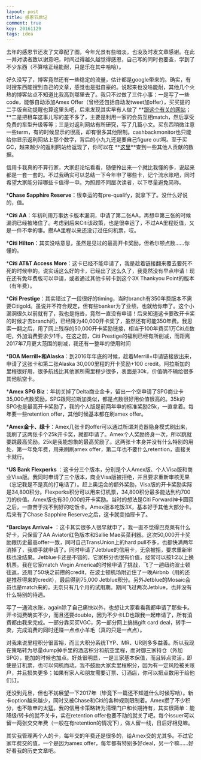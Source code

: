 ```yaml
---
layout: post
title: 感恩节后记
comment: true
key: 20161129
tags: idea
---
```


去年的感恩节还发了文章配了图，今年光景有些暗淡，也没及时发文章感谢。在此一并对读者致以谢意吧，时间过得越久越觉得感恩，自己写的同时也要查，学到了不少东西（不算啥正经能耐，只是乐在其中哈哈）。

好久没写了，博客竟然还有一些稳定的流量，估计都是google带来的。确实，有时搜东西能搜到自己的文章，感觉也是挺自豪的。说起来也没啥能耐，其他几个火热的博客站点不知道比我高到哪里去了。我只不过做了三件小事：一是写了一些code，能够自动添加Amex Offer（曾经还包括自动发tweet加offer），买买提的二手版自动提醒也算这里头吧，后来发现其实早有人做了
**[跟这个有关的网站](http://slicksell.us/forums/forum/fleamarket/)；**二是把租车这事儿写的差不多了，主要是利用一家的会员互相match，然后享受免费的车型升级等等；三是对返利网站有所研究，写了几篇小文。买东西稍微注意一些term，有的时候显示的很高，却有很多其他限制。cashbackmonitor也只能给你显示返利网站上那个数字，背后的小九九还是要自己figure out啊。至于买GC，越来越少的返利网站给返现了，你可以在
**[这里](http://frequentmiler.boardingarea.com/laboratory)**查到一些其他人贡献的数据。

信用卡我真的不算行家，大家逛论坛看看，随便拎出来一个就比我懂的多，说起来都是一套一套的。不过我确实可以总结一下今年申了哪些卡，记个流水账吧，同时希望大家能分辩哪些卡值得一申。为照顾不同层次读者，以下尽量避免简称。

***Chase Sapphire Reserve**：很幸运的有pre-qualify，就拿下了。没什么好说的，值。

	
***Citi AA**：年初利用万事达卡版本漏洞，申请了第二张AA，再想申第三张的时候漏洞已经被堵住了。考虑到后来Citi该政策，也是很幸运了，不过AA里程贬值，又是一件不幸的事。攒AA里程以来还没订过任何机票，哎。

	
***Citi Hilton**：其实没啥意思，虽然是见过的最高开卡奖励，但希尔顿点数……你懂的。

	
***Citi AT&T Access More**：这卡已经不能申请了，我是趁着链接翻来覆去要死不死的时候申的。说实话这么好的卡，已经出了这么久了，我竟然没有早点申请！现在还有免年费版可以申请，或者通过其他卡转卡到这个3X Thankyou Point的版本（有年费）。

	
***Citi Prestige**：其实错过了一段很好的timing，当时branch有350年费版本不需要Citigold。虽说并不符合规定，但有些banker为了业绩，也就给你申了。这个小漏洞很久以前就有了，我也是拖沓，竟然一直没有申请！后来知道这卡要改开卡奖的时候才去branch问，已经降为40,000开卡奖了，虽然还有可能350年费。我思索一翻之后，用了网上残存的50,000开卡奖励链接，相当于100年费买1万Citi点数吧，外加消费要求少1千。在这之前，Citi Prestige的福利已经有所削减，而距离2017年7月更大范围的削减，我还有一整年的使用时间

	
***BOA Merrill+和Alaska**：到2016年年底的时候，趁着Merrill+申请链接放出来，申请了这张卡和第二张Alaska 30,000里程的开卡奖励+100 credit。阿拉斯加的里程很好用，很多航线比其他家所需里程少很多，表面是30k，价值确不输给很多其他航空卡。

	
***Amex SPG Biz**：年初关掉了Delta商业金卡，留出一个空申请了SPG商业卡35,000点数奖励，SPG跟阿拉斯加类似，都是点数很好用价值很高的。35k的SPG也是最高开卡奖励了，我的个人版是前两年申的标准奖励25k，一直拿着。每年要一些retention offer，其他时候基本都在刷amex offer。

	
***Amex金卡、绿卡**：Amex几张卡的offer可以通过所谓浏览器隐身模式刷出来，我刷了这两张卡个25k开卡奖，就都申请了。Amex个人奖励终身一次，所以跳就要跳最高奖励。25k是我能想象的最高奖励了。这两张卡本身并没有什么特别的用处，第一年免年费，用来刷刷amex offer，第二年也不要什么retention，直接关卡就行。

	
***US Bank Flexperks**
：这卡分三个版本，分别是个人Amex版、个人Visa版和商业Visa版。我同时申请了三个版本，商业Visa版被拒绝，并且要求重新审核无果（忘记我是不是真的打电话了）。赶上奥运会的额外奖励，Visa版的开卡奖励实际是34,800积分。Flexperks积分可以用来订机票，34,800积分最多能达到约700刀的价值。Amex版也有30,000的开卡奖励。当时的想法是Citi Forward神卡圆寂之后，一直苦于找不到好的吃饭卡。Amex版本吃饭3X，基本好于其他大部分卡。后来有了Chase Sapphire Reserve之后，这卡就变抽屉卡了。

	
***Barclays Arrival+**
：这卡其实很多人很早就申了，我一直不觉得巴克莱有什么好卡，只保留了AA Aviator红色版本和Sallie Mae买菜利器。这次50,000开卡奖励跟历史最高offer一致，同时自己TransUnion上的hard pull不多，也都快满两年消掉了，我顺手就申请了。同时申请了Jetblue的信用卡，无奈被拒，要求重新审核也没结果。Jetblue卡还是不错的，它家积分也很有价值，经常可以按1:2以上换机票。我在它家match Virgin America的时候申请了挑战，飞了一趟纽约波士顿往返，还用了50块之前攒的credit，在波士顿机场附近住了一晚Airbnb（用的还是推荐得来的credit），最后得到75,000 Jetblue积分。另外Jetblue的Mosaic会员也是match来的，无奈只有几个月的试用期。期间飞过两次Jetblue，也并没有什么特别的待遇。

写了一通流水账，again除了自己痛快以外，也想让大家看看我都申请了那些卡。开卡消费确实不少，而且还要double，因为不少卡LD也跟我一起申请了，所有消费都由我来完成。一部分靠买买VGC，另一部分网上搞搞gift card deal，转手一卖，完成消费的同时还赚一点点小羊毛（真的只是一点点）。


对我来说里程积分很富裕，而三大积分系统TYP、MR、UR则多多益善。所以我现在策略转为尽量dump掉手里的酒店积分和航空里程，而对御三家持仓（外加SPG），能加的时候也加点。好处很明显，一是三家基本保值，而且转点灵活，即使是订机票，也可以伺机而动。我不鼓励大家卖里程积分，因为有一定风险被关账户，并且损失更多；如果有家人和朋友需要订票、订酒店，你可以把点数用于给他们订。


还没到元旦，但也不妨展望一下2017年（毕竟下一篇还不知道什么时候写哈）。新卡option越来越少，同时又被Chase和Citi的各种规则限制着。Amex攒了不少积分，也不敢申的太猛。我的信用卡策略转为清理门户和长期持有，其实很简单：能降级/转卡的就不关卡，实在retention offer也要不动的就关了吧。每个issuer可以留一两张交交年费（一般在有retention的情况下），做人留一线，日后好相见嘛。


其实我管理两个人的卡，每年交的年费还是很多的，给Amex交的尤其多。不过它家年费交的值，一个是因为amex offer，每年都有特别多好deal，另一个嘛……好好看我的历史文章吧。
